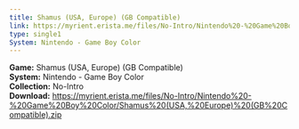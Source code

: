 ```yaml
---
title: Shamus (USA, Europe) (GB Compatible)
link: https://myrient.erista.me/files/No-Intro/Nintendo%20-%20Game%20Boy%20Color/Shamus%20(USA,%20Europe)%20(GB%20Compatible).zip
type: single1
System: Nintendo - Game Boy Color
---
```

<b>Game:</b> Shamus (USA, Europe) (GB Compatible)<br>
<b>System:</b> Nintendo - Game Boy Color<br>
<b>Collection:</b> No-Intro<br>
<b>Download:</b> https://myrient.erista.me/files/No-Intro/Nintendo%20-%20Game%20Boy%20Color/Shamus%20(USA,%20Europe)%20(GB%20Compatible).zip